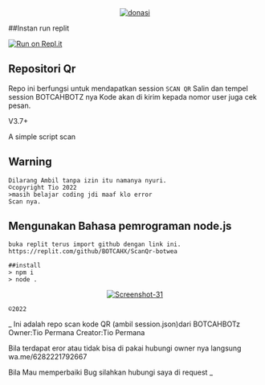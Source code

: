 <div align="center">
<a href="https://ibb.co/NpX1j11"><img src="https://i.ibb.co/NpX1j11/donasi.jpg" alt="donasi" border="0"></a>
</div>

##Instan run replit

[![Run on Repl.it](https://repl.it/badge/github/quiec/whatsAlfa)](https://replit.com/@tioclkp02/ScanQr-botwea-4#index.js)
## Repositori Qr

Repo ini berfungsi untuk mendapatkan session
`SCAN QR` Salin dan tempel session BOTCAHBOTZ nya
Kode akan di kirim kepada nomor user juga cek pesan.

V3.7+

A simple script scan

## Warning

```
Dilarang Ambil tanpa izin itu namanya nyuri.
©copyright Tio 2022
>masih belajar coding jdi maaf klo error
Scan nya.
```

## Mengunakan Bahasa pemrograman node.js

```
buka replit terus import github dengan link ini.
https://replit.com/github/BOTCAHX/ScanQr-botwea
```

```
##install
> npm i
> node .
```
<p align="center">
<a href="https://ibb.co/jf05wGF"><img src="https://i.ibb.co/jf05wGF/Screenshot-31.png" alt="Screenshot-31" border="0"></a>

`©2022`

  _
  Ini adalah repo scan kode QR (ambil session.json)dari BOTCAHBOTz 
Owner:Tio Permana
Creator:Tio Permana

Bila terdapat eror atau tidak bisa di pakai hubungi owner nya langsung wa.me/6282221792667


Bila Mau memperbaiki Bug silahkan hubungi saya di request
_
